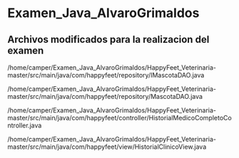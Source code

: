 # Examen_Java_AlvaroGrimaldos

## Archivos modificados para la realizacion del examen

/home/camper/Examen_Java_AlvaroGrimaldos/HappyFeet_Veterinaria-master/src/main/java/com/happyfeet/repository/IMascotaDAO.java

/home/camper/Examen_Java_AlvaroGrimaldos/HappyFeet_Veterinaria-master/src/main/java/com/happyfeet/repository/MascotaDAO.java

/home/camper/Examen_Java_AlvaroGrimaldos/HappyFeet_Veterinaria-master/src/main/java/com/happyfeet/controller/HistorialMedicoCompletoController.java

/home/camper/Examen_Java_AlvaroGrimaldos/HappyFeet_Veterinaria-master/src/main/java/com/happyfeet/view/HistorialClinicoView.java
